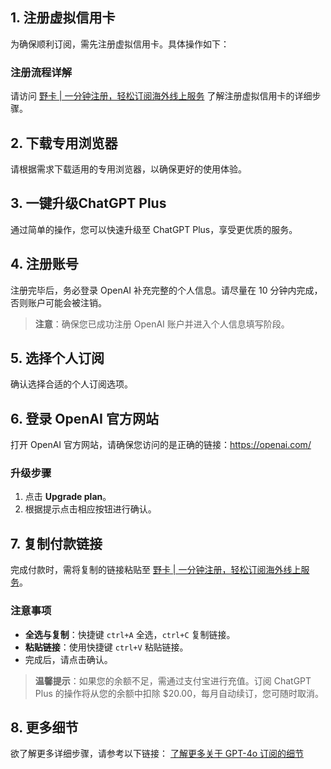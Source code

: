 ## 1. 注册虚拟信用卡

为确保顺利订阅，需先注册虚拟信用卡。具体操作如下：

### 注册流程详解
请访问 [野卡 | 一分钟注册，轻松订阅海外线上服务](https://bit.ly/bewildcard) 了解注册虚拟信用卡的详细步骤。

## 2. 下载专用浏览器

请根据需求下载适用的专用浏览器，以确保更好的使用体验。

## 3. 一键升级ChatGPT Plus

通过简单的操作，您可以快速升级至 ChatGPT Plus，享受更优质的服务。

## 4. 注册账号

注册完毕后，务必登录 OpenAI 补充完整的个人信息。请尽量在 10 分钟内完成，否则账户可能会被注销。

> **注意**：确保您已成功注册 OpenAI 账户并进入个人信息填写阶段。

## 5. 选择个人订阅

确认选择合适的个人订阅选项。

## 6. 登录 OpenAI 官方网站

打开 OpenAI 官方网站，请确保您访问的是正确的链接：https://openai.com/

### 升级步骤

1. 点击 **Upgrade plan**。
2. 根据提示点击相应按钮进行确认。

## 7. 复制付款链接

完成付款时，需将复制的链接粘贴至 [野卡 | 一分钟注册，轻松订阅海外线上服务](https://bit.ly/bewildcard)。

### 注意事项

- **全选与复制**：快捷键 `ctrl+A` 全选，`ctrl+C` 复制链接。
- **粘贴链接**：使用快捷键 `ctrl+V` 粘贴链接。
- 完成后，请点击确认。

> **温馨提示**：如果您的余额不足，需通过支付宝进行充值。订阅 ChatGPT Plus 的操作将从您的余额中扣除 $20.00，每月自动续订，您可随时取消。

## 8. 更多细节

欲了解更多详细步骤，请参考以下链接：
[了解更多关于 GPT-4o 订阅的细节](https://bit.ly/bewildcard)